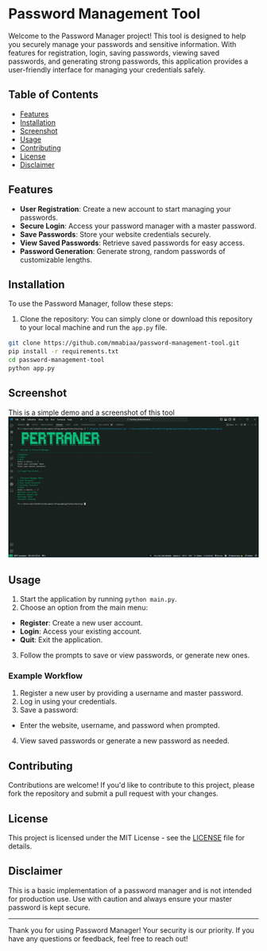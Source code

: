 # Password Management Tool

Welcome to the Password Manager project! This tool is designed to help you securely manage your passwords and sensitive information. With features for registration, login, saving passwords, viewing saved passwords, and generating strong passwords, this application provides a user-friendly interface for managing your credentials safely.

## Table of Contents

- [Features](#features)
- [Installation](#installation)
- [Screenshot](#screenshot)
- [Usage](#usage)
- [Contributing](#contributing)
- [License](#license)
- [Disclaimer](#disclaimer)

## Features

- **User Registration**: Create a new account to start managing your passwords.
- **Secure Login**: Access your password manager with a master password.
- **Save Passwords**: Store your website credentials securely.
- **View Saved Passwords**: Retrieve saved passwords for easy access.
- **Password Generation**: Generate strong, random passwords of customizable lengths.

## Installation

To use the Password Manager, follow these steps:

1. Clone the repository:
You can simply clone or download this repository to your local machine and run the `app.py` file.

```bash
git clone https://github.com/mmabiaa/password-management-tool.git
pip install -r requirements.txt
cd password-management-tool
python app.py
```
## Screenshot
This is a simple demo and a screenshot of this tool
![View](https://github.com/Mmabiaa/Password-Management-Tool/blob/main/Screenshot/Screenshot%20(21).png)


## Usage

1. Start the application by running `python main.py`.
2. Choose an option from the main menu:
- **Register**: Create a new user account.
- **Login**: Access your existing account.
- **Quit**: Exit the application.
3. Follow the prompts to save or view passwords, or generate new ones.

### Example Workflow

1. Register a new user by providing a username and master password.
2. Log in using your credentials.
3. Save a password:
- Enter the website, username, and password when prompted.
4. View saved passwords or generate a new password as needed.

## Contributing

Contributions are welcome! If you'd like to contribute to this project, please fork the repository and submit a pull request with your changes.

## License

This project is licensed under the MIT License - see the [LICENSE](LICENSE) file for details.

## Disclaimer

This is a basic implementation of a password manager and is not intended for production use. Use with caution and always ensure your master password is kept secure.

---

Thank you for using Password Manager! Your security is our priority. If you have any questions or feedback, feel free to reach out!


